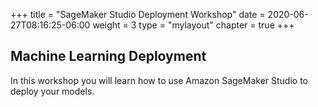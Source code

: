 +++
title = "SageMaker Studio Deployment Workshop"
date = 2020-06-27T08:16:25-06:00
weight = 3
type = "mylayout"
chapter = true
+++

## Machine Learning Deployment


In this workshop you will learn how to use Amazon SageMaker Studio to deploy your models.
